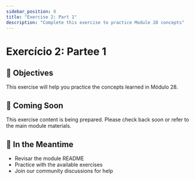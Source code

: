 ```yaml
---
sidebar_position: 8
title: "Exercise 2: Part 1"
description: "Complete this exercise to practice Module 28 concepts"
---
```


# Exercício 2: Partee 1

## 🎯 Objectives

This exercise will help you practice the concepts learned in Módulo 28.

## 📝 Coming Soon

This exercise content is being prepared. Please check back soon or refer to the main module materials.

## 🚀 In the Meantime

- Revisar the module README
- Practice with the available exercises
- Join our community discussions for help

